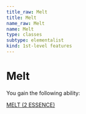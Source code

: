 ```yaml
---
title_raw: Melt
title: Melt
name_raw: Melt
name: Melt
type: classes
subtype: elementalist
kind: 1st-level features
---
```


# Melt

You gain the following ability:

[MELT (2 ESSENCE)](<./Melt%20(2%20ESSENCE).md>)
